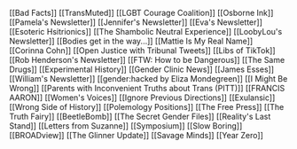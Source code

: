 [[Bad Facts]]
[[TransMuted]]
[[LGBT Courage Coalition]]
[[Osborne Ink]]
[[Pamela's Newsletter]]
[[Jennifer's Newsletter]]
[[Eva's Newsletter]]
[[Esoteric Hsitrionics]]
[[The Shambolic Neutral Experience]]
[[LoobyLou's Newsletter]]
[[Bodies get in the way...]]
[[Mattie Is My Real Name]]
[[Corinna Cohn]]
[[Open Justice with Tribunal Tweets]]
[[Libs of TikTok]]
[[Rob Henderson's Newsletter]]
[[FTW: How to be Dangerous]]
[[The Same Drugs]]
[[Experimental History]]
[[Gender Clinic News]]
[[James Esses]]
[[William's Newsletter]]
[[gender:hacked by Eliza Mondegreen]]
[[I Might Be Wrong]]
[[Parents with Inconvenient Truths about Trans (PITT)]]
[[FRANCIS AARON]]
[[Women's Voices]]
[[Ignore Previous Directions]]
[[Exulansic]]
[[Wrong Side of History]]
[[Polemology Positions]]
[[The Free Press]]
[[The Truth Fairy]]
[[BeetleBomb]]
[[The Secret Gender Files]]
[[Reality's Last Stand]]
[[Letters from Suzanne]]
[[Symposium]]
[[Slow Boring]]
[[BROADview]]
[[The Glinner Update]]
[[Savage Minds]]
[[Year Zero]]
